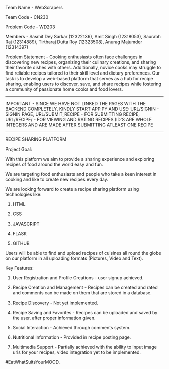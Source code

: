 Team Name - WebScrapers

Team Code - CN230

Problem Code - WD203

Members - Sasmit Dey Sarkar (12322136),
          Amit Singh (12318053),
          Saurabh Raj (12314889),
          Tirtharaj Dutta Roy (12323508),
          Anurag Majumder (12314397)

Problem Statement - Cooking enthusiasts often face challenges in discovering new recipes, organizing their culinary creations, and sharing their favorite dishes with others. Additionally, novice cooks may struggle to find reliable recipes tailored to their skill level and dietary preferences. Our task is to develop a web-based platform that serves as a hub for recipe sharing, enabling users to discover, save, and share recipes while fostering a community of passionate home cooks and food lovers.  

************************************************************************************************************************************************************************************************************************

IMPORTANT - SINCE WE HAVE NOT LINKED THE PAGES WITH THE BACKEND COMPLETELY, KINDLY START APP.PY AND USE:
                    URL/SIGNIN  - SIGNIN PAGE,
                    URL/SUBMIT_RECIPE - FOR SUBMITTING RECIPE,
                    URL/RECIPE/<ID> - FOR VIEWING AND RATING RECIPES (ID'S ARE WHOLE INTEGERS AND ARE MADE AFTER SUBMITTING ATLEAST ONE RECIPE





************************************************************************************************************************************************************************************************************************
RECIPE SHARING PLATFORM

Project Goal:

With this platform we aim to provide a sharing experience and exploring recipes of food around the world easy and fun.

We are targeting food enthusiasts and people who take a keen interest in cooking and like to create new recipes every day.

We are looking forward to create a recipe sharing platform using technologies like:

1. HTML

2. CSS

3. JAVASCRIPT

4. FLASK

5. GITHUB

Users will be able to find and upload recipes of cuisines all round the globe on our platform in all uploading formats (Pictures, Video and Text).

Key Features:

1. User Registration and Profile Creations - user signup achieved.

2. Recipe Creation and Management - Recipes can be created and rated and comments can be made on them that are stored in a database.

3. Recipe Discovery - Not yet implemented.

4. Recipe Saving and Favorites - Recipes can be uploaded and saved by the user, after proper information given.

5. Social Interaction - Achieved through comments system.

6. Nutritional Information - Provided in recipe posting page.

7. Multimedia Support - Partially achieved with the ability to input image urls for your recipes, video integration yet to be implemented.


#EatWhatSuitsYourMOOD.
